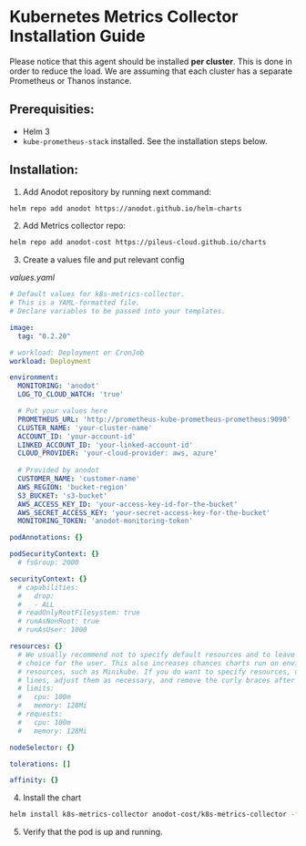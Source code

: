 # Kubernetes Metrics Collector Installation Guide

Please notice that this agent should be installed **per cluster**. This is done in order to reduce the load. We are assuming that each cluster has a separate Prometheus or Thanos instance. 

## Prerequisities:

- Helm 3
- `kube-prometheus-stack` installed. See the installation steps below.


## Installation:

1. Add Anodot repository by running next command:

```bash
helm repo add anodot https://anodot.github.io/helm-charts
```

2. Add Metrics collector repo:

```bash
helm repo add anodot-cost https://pileus-cloud.github.io/charts
```

3. Create a values file and put relevant config

_values.yaml_

```yaml
# Default values for k8s-metrics-collector.
# This is a YAML-formatted file.
# Declare variables to be passed into your templates.

image:
  tag: "0.2.20"

# workload: Deployment or CronJob
workload: Deployment

environment:
  MONITORING: 'anodot'
  LOG_TO_CLOUD_WATCH: 'true'

  # Put your values here
  PROMETHEUS_URL: 'http://prometheus-kube-prometheus-prometheus:9090'
  CLUSTER_NAME: 'your-cluster-name'
  ACCOUNT_ID: 'your-account-id'
  LINKED_ACCOUNT_ID: 'your-linked-account-id'
  CLOUD_PROVIDER: 'your-cloud-provider: aws, azure'
  
  # Provided by anodot
  CUSTOMER_NAME: 'customer-name'
  AWS_REGION: 'bucket-region'
  S3_BUCKET: 's3-bucket'
  AWS_ACCESS_KEY_ID: 'your-access-key-id-for-the-bucket'
  AWS_SECRET_ACCESS_KEY: 'your-secret-access-key-for-the-bucket'
  MONITORING_TOKEN: 'anodot-monitoring-token'

podAnnotations: {}

podSecurityContext: {}
  # fsGroup: 2000

securityContext: {}
  # capabilities:
  #   drop:
  #   - ALL
  # readOnlyRootFilesystem: true
  # runAsNonRoot: true
  # runAsUser: 1000

resources: {}
  # We usually recommend not to specify default resources and to leave this as a conscious
  # choice for the user. This also increases chances charts run on environments with little
  # resources, such as Minikube. If you do want to specify resources, uncomment the following
  # lines, adjust them as necessary, and remove the curly braces after 'resources:'.
  # limits:
  #   cpu: 100m
  #   memory: 128Mi
  # requests:
  #   cpu: 100m
  #   memory: 128Mi

nodeSelector: {}

tolerations: []

affinity: {}
```

4. Install the chart

```bash
helm install k8s-metrics-collector anodot-cost/k8s-metrics-collector -f values.yaml
```

5. Verify that the pod is up and running. 
